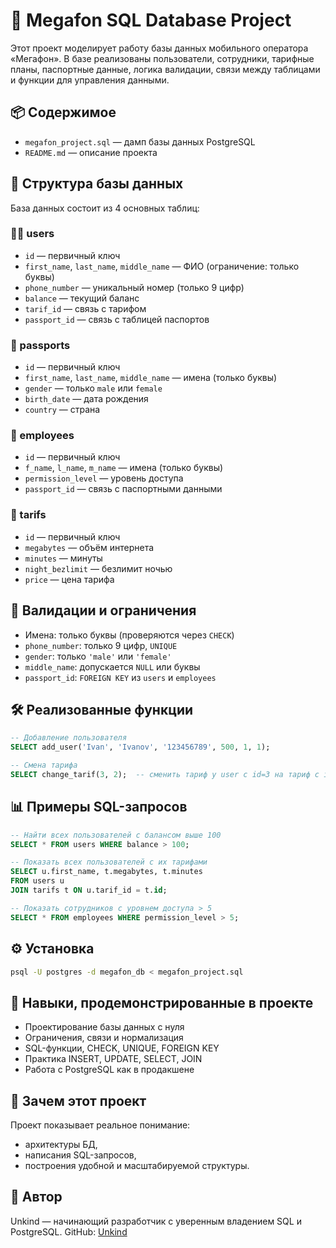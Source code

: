 # 📡 Megafon SQL Database Project

Этот проект моделирует работу базы данных мобильного оператора «Мегафон». В базе реализованы пользователи, сотрудники, тарифные планы, паспортные данные, логика валидации, связи между таблицами и функции для управления данными.

## 📦 Содержимое

- `megafon_project.sql` — дамп базы данных PostgreSQL
- `README.md` — описание проекта

## 🧱 Структура базы данных

База данных состоит из 4 основных таблиц:

### 🧍‍♂️ users

- `id` — первичный ключ
- `first_name`, `last_name`, `middle_name` — ФИО (ограничение: только буквы)
- `phone_number` — уникальный номер (только 9 цифр)
- `balance` — текущий баланс
- `tarif_id` — связь с тарифом
- `passport_id` — связь с таблицей паспортов

### 📃 passports

- `id` — первичный ключ
- `first_name`, `last_name`, `middle_name` — имена (только буквы)
- `gender` — только `male` или `female`
- `birth_date` — дата рождения
- `country` — страна

### 💼 employees

- `id` — первичный ключ
- `f_name`, `l_name`, `m_name` — имена (только буквы)
- `permission_level` — уровень доступа
- `passport_id` — связь с паспортными данными

### 📱 tarifs

- `id` — первичный ключ
- `megabytes` — объём интернета
- `minutes` — минуты
- `night_bezlimit` — безлимит ночью
- `price` — цена тарифа

## 🔐 Валидации и ограничения

- Имена: только буквы (проверяются через `CHECK`)
- `phone_number`: только 9 цифр, `UNIQUE`
- `gender`: только `'male'` или `'female'`
- `middle_name`: допускается `NULL` или буквы
- `passport_id`: `FOREIGN KEY` из `users` и `employees`

## 🛠 Реализованные функции

```sql
-- Добавление пользователя
SELECT add_user('Ivan', 'Ivanov', '123456789', 500, 1, 1);

-- Смена тарифа
SELECT change_tarif(3, 2);  -- сменить тариф у user с id=3 на тариф с id=2
```

## 📊 Примеры SQL-запросов

```sql
-- Найти всех пользователей с балансом выше 100
SELECT * FROM users WHERE balance > 100;

-- Показать всех пользователей с их тарифами
SELECT u.first_name, t.megabytes, t.minutes
FROM users u
JOIN tarifs t ON u.tarif_id = t.id;

-- Показать сотрудников с уровнем доступа > 5
SELECT * FROM employees WHERE permission_level > 5;
```

## ⚙️ Установка

```bash
psql -U postgres -d megafon_db < megafon_project.sql
```

## 🧠 Навыки, продемонстрированные в проекте

- Проектирование базы данных с нуля
- Ограничения, связи и нормализация
- SQL-функции, CHECK, UNIQUE, FOREIGN KEY
- Практика INSERT, UPDATE, SELECT, JOIN
- Работа с PostgreSQL как в продакшене

## 📍 Зачем этот проект

Проект показывает реальное понимание:
- архитектуры БД,
- написания SQL-запросов,
- построения удобной и масштабируемой структуры.

## 👤 Автор

Unkind — начинающий разработчик с уверенным владением SQL и PostgreSQL.
GitHub: [Unkind](https://github.com/Unkind)
